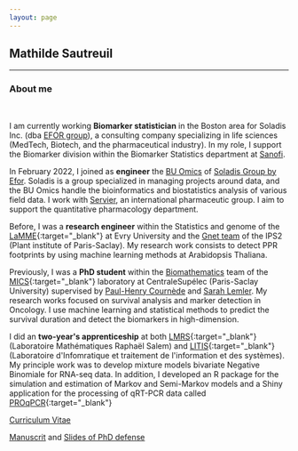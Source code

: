 ```yaml
---
layout: page
---
```


<div class="text-center">
  <h2> Mathilde Sautreuil</h2>
  <hr>
  <h3> About me</h3>
</div>
  <br/>


I am currently working **Biomarker statistician** in the Boston area for Soladis Inc. (dba [EFOR group](https://efor-group.com/en/)), a consulting company specializing in life sciences (MedTech, Biotech, and the pharmaceutical industry). In my role, I support the Biomarker division within the Biomarker Statistics department at [Sanofi](https://www.sanofi.us/en/our-company).

In February 2022, I joined as **engineer** the [BU Omics](https://www.soladisomics.fr/) of [Soladis Group by Efor](https://www.soladis.com/). Soladis is a group specialized in managing projects around data, and the BU Omics handle the bioinformatics and biostatistics analysis of various field data. I work with [Servier](https://www.servier.fr/), an international pharmaceutic group. I aim to support the quantitative pharmacology department.

Before, I was a **research engineer** within the Statistics and genome of the [LaMME](http://www.math-evry.cnrs.fr/welcome){:target="\_blank"} at Evry University and the [Gnet team](https://ips2.u-psud.fr/en/research/pmin-department-plant-microbe-interactions-and-networks-biotic-interactions/gnet-genomics-networks/team-gnet-m-l-martin-magniette.html) of the IPS2 (Plant institute of Paris-Saclay). My research work consists to detect PPR footprints by using machine learning methods at Arabidopsis Thaliana.

Previously, I was a **PhD student** within the <a href = 'http://biomathematics.mics.centralesupelec.fr/en'>Biomathematics</a> team of the [MICS](http://mics.centralesupelec.fr/en/){:target="\_blank"} laboratory at CentraleSupélec (Paris-Saclay University) supervised by [Paul-Henry Cournède](https://scholar.google.fr/citations?hl=fr&user=LGr1sroAAAAJ&view_op=list_works&sortby=pubdate) and [Sarah Lemler](https://sites.google.com/view/sarah-lemler). My research works focused on survival analysis and marker detection in Oncology. I use machine learning and statistical methods to predict the survival duration and detect the biomarkers in high-dimension.
                                        
I did an **two-year's apprenticeship** at both [LMRS](http://lmrs.univ-rouen.fr/){:target="\_blank"} (Laboratoire Mathématiques Raphaël Salem) and [LITIS](https://www.litislab.fr/accueil){:target="\_blank"} (Laboratoire d'Infomratique et traitement de l'information et des systèmes). My principle work was to develop mixture models bivariate Negative Binomiale for RNA-seq data. In addition, I developed an R package for the simulation and estimation of Markov and Semi-Markov models and a Shiny application for the processing of qRT-PCR data called [PROqPCR](https://qpcrapp.shinyapps.io/proqpcr/){:target="\_blank"}

[Curriculum Vitae](img/cv_MSautreuil.pdf)
<br>

[Manuscrit](https://tel.archives-ouvertes.fr/tel-03278955) and [Slides of PhD defense](img/soutenance_MSautreuil.pdf)

